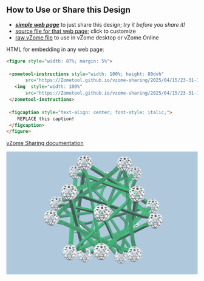 
## How to Use or Share this Design

 - [***simple web page***](<https://Zometool.github.io/vzome-sharing/2025/04/15/23-31-13-GRN-5Tetras/>) to just share this design; *try it before you share it!*
 - [source file for that web page](<https://github.com/Zometool/vzome-sharing/edit/main/2025/04/15/23-31-13-GRN-5Tetras/index.md>); click to customize
 - [raw vZome file](<https://raw.githubusercontent.com/Zometool/vzome-sharing/main/2025/04/15/23-31-13-GRN-5Tetras/GRN-5Tetras.vZome>) to use in vZome desktop or vZome Online
 
 HTML for embedding in any web page:
 ```html
<figure style="width: 87%; margin: 5%">
  
  <zometool-instructions style="width: 100%; height: 80dvh"
        src="https://Zometool.github.io/vzome-sharing/2025/04/15/23-31-13-GRN-5Tetras/GRN-5Tetras.vZome" >
    <img  style="width: 100%"
        src="https://Zometool.github.io/vzome-sharing/2025/04/15/23-31-13-GRN-5Tetras/GRN-5Tetras.png" >
  </zometool-instructions>

  <figcaption style="text-align: center; font-style: italic;">
     REPLACE this caption!
  </figcaption>
</figure>

 ```

[vZome Sharing documentation](https://vzome.github.io/vzome/sharing.html#how-it-works)

![Image](<GRN-5Tetras.png>)

